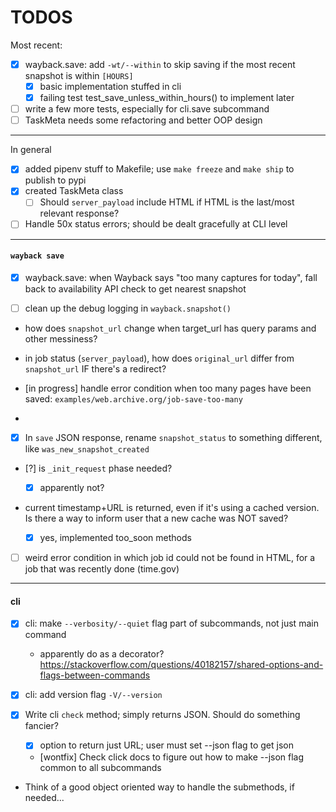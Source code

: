 
# TODOS

Most recent: 

- [X] wayback.save: add `-wt/--within` to skip saving if the most recent snapshot is within `[HOURS]`
    - [x] basic implementation stuffed in cli
    - [x] failing test test_save_unless_within_hours() to implement later

- [ ] write a few more tests, especially for cli.save subcommand
- [ ] TaskMeta needs some refactoring and better OOP design

----------------------------------

In general

- [X] added pipenv stuff to Makefile; use `make freeze` and `make ship` to publish to pypi
- [X] created TaskMeta class
    - [ ] Should `server_payload` include HTML if HTML is the last/most relevant response?
- [ ] Handle 50x status errors; should be dealt gracefully at CLI level

----------------------------------
#### `wayback save`

- [X] wayback.save: when Wayback says "too many captures for today", fall back to availability API check to get nearest snapshot

- [ ] clean up the debug logging in `wayback.snapshot()`
- how does `snapshot_url` change when target_url has query params and other messiness?
- in job status (`server_payload`), how does `original_url` differ from `snapshot_url` IF there's a redirect?

- [in progress] handle error condition when too many pages have been saved: `examples/web.archive.org/job-save-too-many`
- 
- [X] In `save` JSON response, rename `snapshot_status` to something different, like `was_new_snapshot_created`
- [?] is `_init_request` phase needed?
    - [X] apparently not?


- current timestamp+URL is returned, even if it's using a cached version. Is there a way to inform user that a new cache was NOT saved?
    - [X] yes, implemented too_soon methods



- [ ] weird error condition in which job id could not be found in HTML, for a job that was recently done (time.gov)




----------------------------------
#### cli

- [X] cli: make `--verbosity/--quiet` flag part of subcommands, not just main command
    - apparently do as a decorator? https://stackoverflow.com/questions/40182157/shared-options-and-flags-between-commands
- [X] cli: add version flag `-V/--version`
    
- [x] Write cli `check` method; simply returns JSON. Should do something fancier?
    - [x] option to return just URL; user must set --json flag to get json
    - [wontfix] Check click docs to figure out how to make --json flag common to all subcommands

- Think of a good object oriented way to handle the submethods, if needed...
